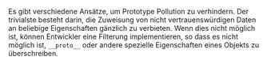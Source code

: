 Es gibt verschiedene Ansätze, um Prototype Pollution zu verhindern.
Der trivialste besteht darin, die Zuweisung von nicht vertrauenswürdigen Daten an beliebige Eigenschaften gänzlich zu verbieten.
Wenn dies nicht möglich ist, können Entwickler eine Filterung implementieren, so dass es nicht möglich ist, `__proto__` oder andere spezielle Eigenschaften eines Objekts zu überschreiben.
